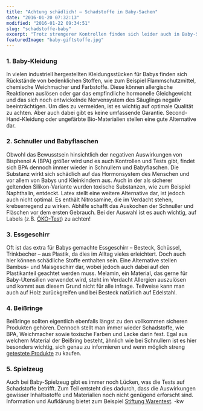 ```yaml
---
title: "Achtung schädlich! – Schadstoffe in Baby-Sachen"
date: "2016-01-20 07:32:13"
modified: "2016-01-22 09:34:51"
slug: "schadstoffe-baby"
excerpt: "Trotz strengerer Kontrollen finden sich leider auch in Baby-Sachen immer wieder toxische Stoffe. Wir stellen Euch 5 kritische Bereiche vor! "
featuredImage: "baby-giftstoffe.jpg"
---
```


### 1\. Baby-Kleidung

In vielen industriell hergestellten Kleidungsstücken für Babys finden sich Rückstände von bedenklichen Stoffen, wie zum Beispiel Flammschutzmittel, chemische Weichmacher und Farbstoffe. Diese können allergische Reaktionen auslösen oder gar das empfindliche hormonelle Gleichgewicht und das sich noch entwickelnde Nervensystem des Säuglings negativ beeinträchtigen. Um dies zu vermeiden, ist es wichtig auf optimale Qualität zu achten. Aber auch dabei gibt es keine umfassende Garantie. Second-Hand-Kleidung oder ungefärbte Bio-Materialien stellen eine gute Alternative dar.

### 2\. Schnuller und Babyflaschen

Obwohl das Bewusstsein hinsichtlich der negativen Auswirkungen von Bisphenol A (BPA) größer wird und es auch Kontrollen und Tests gibt, findet sich BPA dennoch immer wieder in Schnullern und Babyflaschen. Die Substanz wirkt sich schädlich auf das Hormonsystem des Menschen und vor allem von Babys und Kleinkindern aus. Auch in der als sicherer geltenden Silikon-Variante wurden toxische Substanzen, wie zum Beispiel Naphthalin, entdeckt. Latex stellt eine weitere Alternative dar, ist jedoch auch nicht optimal. Es enthält Nitrosamine, die im Verdacht stehen, krebserregend zu wirken. Abhilfe schafft das Auskochen der Schnuller und Fläschen vor dem ersten Gebrauch. Bei der Auswahl ist es auch wichtig, auf Labels (z.B. [ÖKO-Test](http://www.oekotest.de/)) zu achten!

### 3\. Essgeschirr

Oft ist das extra für Babys gemachte Essgeschirr – Besteck, Schüssel, Trinkbecher – aus Plastik, da dies im Alltag vieles erleichtert. Doch auch hier können schädliche Stoffe enthalten sein. Eine Alternative stellen Bambus- und Maisgeschirr dar, wobei jedoch auch dabei auf den Plastikanteil geachtet werden muss. Melamin, ein Material, das gerne für Baby-Utensilien verwendet wird, steht im Verdacht Allergien auszulösen und kommt aus diesem Grund nicht für alle infrage. Teilweise kann man auch auf Holz zurückgreifen und bei Besteck natürlich auf Edelstahl.

### 4\. Beißringe

Beißringe sollten eigentlich ebenfalls längst zu den vollkommen sicheren Produkten gehören. Dennoch stellt man immer wieder Schadstoffe, wie BPA, Weichmacher sowie toxische Farben und Lacke darin fest. Egal aus welchem Material der Beißring besteht, ähnlich wie bei Schnullern ist es hier besonders wichtig, sich genau zu informieren und wenn möglich streng [getestete Produkte](http://www.oekotest.de/cgi/index.cgi?artnr=98918&bernr=07&seite=00) zu kaufen.

### 5\. Spielzeug

Auch bei Baby-Spielzeug gibt es immer noch Lücken, was die Tests auf Schadstoffe betrifft. Zum Teil entsteht dies dadurch, dass die Auswirkungen gewisser Inhaltsstoffe und Materialien noch nicht genügend erforscht sind. Information und Aufklärung bietet zum Beispiel [Stiftung Warentest](https://www.test.de/Spielzeug-Alarm-im-Kinderzimmer-4150171-0/). -kw
